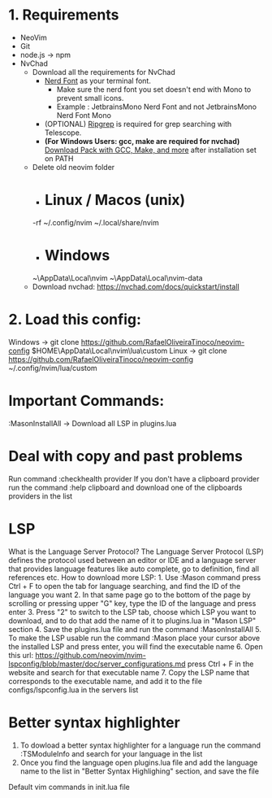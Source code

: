 # 1. Requirements
* NeoVim
* Git
* node.js -> npm
* NvChad
    * Download all the requirements for NvChad
        * [Nerd Font](https://github.com/ryanoasis/nerd-fonts/releases/download/v3.0.2/JetBrainsMono.zip) as your terminal font.
            * Make sure the nerd font you set doesn't end with Mono to prevent small icons.
            * Example : JetbrainsMono Nerd Font and not JetbrainsMono Nerd Font Mono
        * (OPTIONAL) [Ripgrep](https://github.com/BurntSushi/ripgrep) is required for grep searching with Telescope.
        * **(For Windows Users: gcc, make are required for nvchad)** [Download Pack with GCC, Make, and more](https://github.com/skeeto/w64devkit/releases) after installation set on PATH
    * Delete old neovim folder
        * # Linux / Macos (unix)
        -rf ~/.config/nvim
        ~/.local/share/nvim
        * # Windows
        ~\AppData\Local\nvim
        ~\AppData\Local\nvim-data
    * Download nvchad: https://nvchad.com/docs/quickstart/install

# 2. Load this config:
Windows -> git clone https://github.com/RafaelOliveiraTinoco/neovim-config $HOME\AppData\Local\nvim\lua\custom
Linux -> git clone https://github.com/RafaelOliveiraTinoco/neovim-config ~/.config/nvim/lua/custom

# Important Commands:
:MasonInstallAll -> Download all LSP in plugins.lua

# Deal with copy and past problems
Run command :checkhealth provider
If you don't have a clipboard provider run the command :help clipboard and download one of the clipboards providers in the list

# LSP
What is the Language Server Protocol?
    The Language Server Protocol (LSP) defines the protocol used between an editor or IDE and a language server that provides language features like auto complete, go to definition, find all references etc.
How to download more LSP:
    1. Use :Mason command press Ctrl + F to open the tab for language searching, and find the ID of the language you want
    2. In that same page go to the bottom of the page by scrolling or pressing upper "G" key, type the ID of the language and press enter
    3. Press "2" to switch to the LSP tab, choose which LSP you want to download, and to do that add the name of it to plugins.lua in "Mason LSP" section
    4. Save the plugins.lua file and run the command :MasonInstallAll
    5. To make the LSP usable run the command :Mason place your cursor above the installed LSP and press enter, you will find the executable name
    6. Open this url: https://github.com/neovim/nvim-lspconfig/blob/master/doc/server_configurations.md press Ctrl + F in the website and search for that executable name
    7. Copy the LSP name that corresponds to the executable name, and add it to the file configs/lspconfig.lua in the servers list


# Better syntax highlighter
1. To dowload a better syntax highlighter for a language run the command :TSModuleInfo and search for your language in the list
2. Once you find the language open plugins.lua file and add the language name to the list in "Better Syntax Highlighing" section, and save the file

Default vim commands in init.lua file
